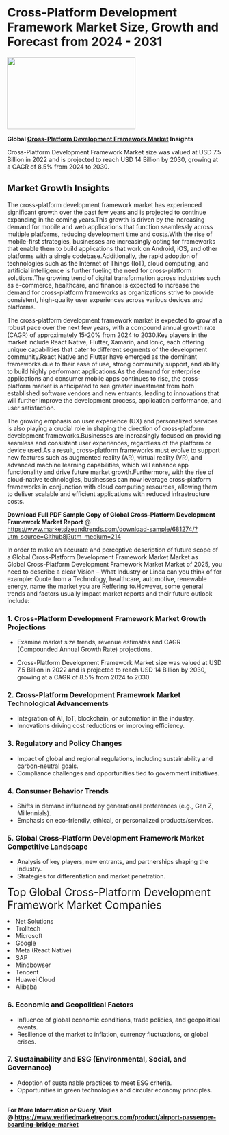 <H1>Cross-Platform Development Framework Market Size, Growth and Forecast from 2024 - 2031</H1><img class="aligncenter size-medium wp-image-584254" src="https://thirdeyenews.in/wp-content/uploads/2024/09/Global-Market-Research-300x168.jpeg" alt="" width="300" height="168" /><p><strong>Global&nbsp;<a href="https://www.marketsizeandtrends.com/download-sample/681274/?utm_source=Github8j?utm_medium=214">Cross-Platform Development Framework Market</a> Insights</strong></p><p>Cross-Platform Development Framework Market size was valued at USD 7.5 Billion in 2022 and is projected to reach USD 14 Billion by 2030, growing at a CAGR of 8.5% from 2024 to 2030.</p><p><h2>Market Growth Insights</h2> <p>The cross-platform development framework market has experienced significant growth over the past few years and is projected to continue expanding in the coming years.This growth is driven by the increasing demand for mobile and web applications that function seamlessly across multiple platforms, reducing development time and costs.With the rise of mobile-first strategies, businesses are increasingly opting for frameworks that enable them to build applications that work on Android, iOS, and other platforms with a single codebase.Additionally, the rapid adoption of technologies such as the Internet of Things (IoT), cloud computing, and artificial intelligence is further fueling the need for cross-platform solutions.The growing trend of digital transformation across industries such as e-commerce, healthcare, and finance is expected to increase the demand for cross-platform frameworks as organizations strive to provide consistent, high-quality user experiences across various devices and platforms.</p> <p>The cross-platform development framework market is expected to grow at a robust pace over the next few years, with a compound annual growth rate (CAGR) of approximately 15-20% from 2024 to 2030.Key players in the market include React Native, Flutter, Xamarin, and Ionic, each offering unique capabilities that cater to different segments of the development community.React Native and Flutter have emerged as the dominant frameworks due to their ease of use, strong community support, and ability to build highly performant applications.As the demand for enterprise applications and consumer mobile apps continues to rise, the cross-platform market is anticipated to see greater investment from both established software vendors and new entrants, leading to innovations that will further improve the development process, application performance, and user satisfaction.<p>The growing emphasis on user experience (UX) and personalized services is also playing a crucial role in shaping the direction of cross-platform development frameworks.Businesses are increasingly focused on providing seamless and consistent user experiences, regardless of the platform or device used.As a result, cross-platform frameworks must evolve to support new features such as augmented reality (AR), virtual reality (VR), and advanced machine learning capabilities, which will enhance app functionality and drive future market growth.Furthermore, with the rise of cloud-native technologies, businesses can now leverage cross-platform frameworks in conjunction with cloud computing resources, allowing them to deliver scalable and efficient applications with reduced infrastructure costs.</p> <p><span class=""><strong>Download Full PDF Sample Copy of Global Cross-Platform Development Framework Market Report</strong> @ <a href="https://www.marketsizeandtrends.com/download-sample/681274/?utm_source=Github8j?utm_medium=214" target="_blank">https://www.marketsizeandtrends.com/download-sample/681274/?utm_source=Github8j?utm_medium=214</a></span></p><p>In order to make an accurate and perceptive description of future scope of a Global&nbsp;Cross-Platform Development Framework Market Market as Global&nbsp;Cross-Platform Development Framework Market Market of 2025, you need to describe a clear Vision &ndash; What Industry or Linda can you think of for example: Quote from a Technology, healthcare, automotive, renewable energy, name the market you are Reffering to.However, some general trends and factors usually impact market reports and their future outlook include:</p><h3>1.&nbsp;<strong>Cross-Platform Development Framework Market Growth Projections</strong></h3><ul><li>Examine market size trends, revenue estimates and CAGR (Compounded Annual Growth Rate) projections.</li><li><p>Cross-Platform Development Framework Market size was valued at USD 7.5 Billion in 2022 and is projected to reach USD 14 Billion by 2030, growing at a CAGR of 8.5% from 2024 to 2030.</p></li></ul><h3>2.&nbsp;<strong>Cross-Platform Development Framework Market Technological Advancements</strong></h3><ul><li>Integration of AI, IoT, blockchain, or automation in the industry.</li><li>Innovations driving cost reductions or improving efficiency.</li></ul><h3>3.&nbsp;<strong>Regulatory and Policy Changes</strong></h3><ul><li>Impact of global and regional regulations, including sustainability and carbon-neutral goals.</li><li>Compliance challenges and opportunities tied to government initiatives.</li></ul><h3>4.&nbsp;<strong>Consumer Behavior Trends</strong></h3><ul><li>Shifts in demand influenced by generational preferences (e.g., Gen Z, Millennials).</li><li>Emphasis on eco-friendly, ethical, or personalized products/services.</li></ul><h3>5.&nbsp;<strong>Global Cross-Platform Development Framework Market Competitive Landscape</strong></h3><ul><li>Analysis of key players, new entrants, and partnerships shaping the industry.</li><li>Strategies for differentiation and market penetration.</li></ul><p data-pm-slice="1 1 []"><span style="color: inherit; font-family: inherit; font-size: 25px;">Top Global Cross-Platform Development Framework Market Companies</span></p><div class="" data-test-id=""><p><li>Net Solutions</li><li> Trolltech</li><li> Microsoft</li><li> Google</li><li> Meta (React Native)</li><li> SAP</li><li> Mindbowser</li><li> Tencent</li><li> Huawei Cloud</li><li> Alibaba</li></p></div><h3>6.&nbsp;<strong>Economic and Geopolitical Factors</strong></h3><ul><li>Influence of global economic conditions, trade policies, and geopolitical events.</li><li>Resilience of the market to inflation, currency fluctuations, or global crises.</li></ul><h3>7.&nbsp;<strong>Sustainability and ESG (Environmental, Social, and Governance)</strong></h3><ul><li>Adoption of sustainable practices to meet ESG criteria.</li><li>Opportunities in green technologies and circular economy principles.</li></ul><h2><strong style="font-size: 14px;">For More Information or Query, Visit @&nbsp;</strong><a style="background-color: #ffffff; font-size: 14px;" href="https://www.marketsizeandtrends.com/report/cross-platform-development-framework-market/" target="_blank">https://www.verifiedmarketreports.com/product/airport-passenger-boarding-bridge-market</a></h2>